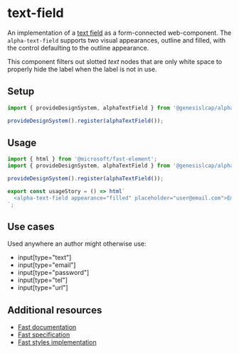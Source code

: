 # text-field

An implementation of a [text field](https://developer.mozilla.org/en-US/docs/Web/HTML/Element/Input/text) as a form-connected web-component. The `alpha-text-field` supports two visual appearances, outline and filled, with the control defaulting to the outline appearance.

This component filters out slotted _text_ nodes that are only white space to properly hide the label when the label is not in use.

## Setup

```ts
import { provideDesignSystem, alphaTextField } from '@genesislcap/alpha-design-system';

provideDesignSystem().register(alphaTextField());
```

## Usage

```js preview-story
import { html } from '@microsoft/fast-element';
import { provideDesignSystem, alphaTextField } from '@genesislcap/alpha-design-system';

provideDesignSystem().register(alphaTextField());

export const usageStory = () => html`
  <alpha-text-field appearance="filled" placeholder="user@email.com">Email</alpha-text-field>
`;
```

## Use cases

Used anywhere an author might otherwise use:

- input\[type="text"]
- input\[type="email"]
- input\[type="password"]
- input\[type="tel"]
- input\[type="url"]

## Additional resources

- [Fast documentation](https://github.com/microsoft/fast/blob/master/packages/web-components/fast-foundation/src/text-field/README.md)
- [Fast specification](https://github.com/microsoft/fast/blob/master/packages/web-components/fast-foundation/src/text-field/text-field.spec.md)
- [Fast styles implementation](https://github.com/microsoft/fast/blob/master/packages/web-components/fast-components/src/text-field/text-field.styles.ts)
